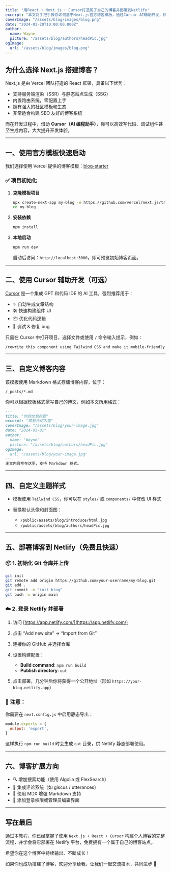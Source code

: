 ```yaml
---
title: "用React + Next.js + Cursor打造属于自己的博客并部署到Netlify"
excerpt: "本文将手把手教你如何基于Next.js官方博客模板，通过Cursor AI辅助开发，快速搭建一个高颜值、可扩展的个人博客，并免费部署到Netlify，实现真正的全栈博客体验。"
coverImage: "/assets/blog/images/blog.png"
date: "2024-01-20T10:00:00.000Z"
author:
  name: Wayne
  picture: "/assets/blog/authors/headPic.jpg"
ogImage:
  url: "/assets/blog/images/blog.png"
---
```


## 为什么选择 Next.js 搭建博客？

Next.js 是由 Vercel 团队打造的 React 框架，具备以下优势：

* 支持服务端渲染（SSR）与静态站点生成（SSG）
* 内置路由系统，零配置上手
* 拥有强大的社区模板和生态
* 非常适合构建 SEO 友好的博客系统

而在开发过程中，借助 **Cursor（AI 编程助手）**，你可以高效写代码、调试组件甚至生成内容，大大提升开发体验。

---

## 一、使用官方模板快速启动

我们选择使用 Vercel 提供的博客模板：[blog-starter](https://github.com/vercel/next.js/tree/canary/examples/blog-starter)

### ✅ 项目初始化

1. **克隆模板项目**

   ```bash
   npx create-next-app my-blog -e https://github.com/vercel/next.js/tree/canary/examples/blog-starter
   cd my-blog
   ```

2. **安装依赖**

   ```bash
   npm install
   ```

3. **本地启动**

   ```bash
   npm run dev
   ```

   启动后访问：`http://localhost:3000`，即可预览初始博客页面。

---

## 二、使用 Cursor 辅助开发（可选）

[Cursor](https://www.cursor.so/) 是一个集成 GPT 和代码 IDE 的 AI 工具，强烈推荐用于：

* ✨ 自动生成文章结构
* 🛠 快速构建组件 UI
* 📦 优化代码逻辑
* 🧠 调试 & 修复 bug

只需在 Cursor 中打开项目，选择文件或使用 `/` 命令输入提示，例如：

```
/rewrite this component using Tailwind CSS and make it mobile-friendly
```

---

## 三、自定义博客内容

该模板使用 Markdown 格式存储博客内容，位于：

```
/_posts/*.md
```

你可以根据模板格式撰写自己的博文，例如本文所用格式：

```md
---
title: "你的文章标题"
excerpt: "简短介绍内容"
coverImage: "/assets/blog/your-image.jpg"
date: "2024-01-01"
author:
  name: "Wayne"
  picture: "/assets/blog/authors/headPic.jpg"
ogImage:
  url: "/assets/blog/your-image.jpg"
---
正文内容写在这里，支持 Markdown 格式。
```

---

## 四、自定义主题样式

* 模板使用 `Tailwind CSS`，你可以在 `styles/` 或 `components/` 中修改 UI 样式
* 替换默认头像和封面图：

  * `/public/assets/blog/introduce/html.jpg`
  * `/public/assets/blog/authors/headPic.jpg`

---

## 五、部署博客到 Netlify（免费且快速）

### 📦 1. 初始化 Git 仓库并上传

```bash
git init
git remote add origin https://github.com/your-username/my-blog.git
git add .
git commit -m "init blog"
git push -u origin main
```

### ☁️ 2. 登录 Netlify 并部署

1. 访问 [https://app.netlify.com/](https://app.netlify.com/)

2. 点击 “Add new site” → “Import from Git”

3. 连接你的 GitHub 并选择仓库

4. 设置构建配置：

   * **Build command**: `npm run build`
   * **Publish directory**: `out`

5. 点击部署，几分钟后你将获得一个公开地址（形如 `https://your-blog.netlify.app`）

### 📝 注意：

你需要在 `next.config.js` 中启用静态导出：

```js
module.exports = {
  output: 'export',
}
```

这样执行 `npm run build` 时会生成 `out` 目录，供 Netlify 静态部署使用。

---

## 六、博客扩展方向

* 🔍 增加搜索功能（使用 Algolia 或 FlexSearch）
* 💬 集成评论系统（如 giscus / utterances）
* 🧩 使用 MDX 增强 Markdown 支持
* 🔐 添加登录权限或管理员编辑界面

---

## 写在最后

通过本教程，你已经掌握了使用 `Next.js + React + Cursor` 构建个人博客的完整流程，并学会将它部署在 Netlify 平台，免费拥有一个属于自己的博客站点。

希望你在这个博客中持续输出、不断成长！

如果你也成功搭建了博客，欢迎分享给我，让我们一起交流技术，共同进步 🚀
